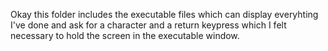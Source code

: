 Okay this folder includes the executable files which can display everyhting I've done and ask for a character and a return keypress which I felt necessary to hold the screen in the executable window.
